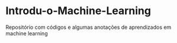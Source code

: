 # Introdu-o-Machine-Learning
Repositório com códigos e algumas anotações de aprendizados em machine learning
